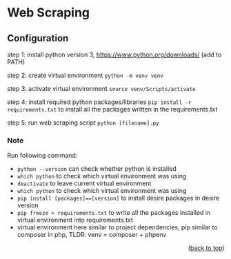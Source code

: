 <a name="readme-top"></a>

# Web Scraping

<!-- Configuration -->
## Configuration
step 1: install python version 3, https://www.python.org/downloads/ (add to PATH)

step 2: create virtual environment
```python -m venv venv```

step 3: activate virtual environment
```source venv/Scripts/activate```

step 4: install required python packages/libraries 
```pip install -r requirements.txt``` to install all the packages written in the requirements.txt

step 5: run web scraping script
```python [filename].py```


### Note
Run following command:
- ```python --version``` can check whether python is installed
- ```which python``` to check which virtual environment was using
- ```deactivate``` to leave current virtual environment
- ```which python``` to check which virtual environment was using
- ```pip install [packages]==[version]``` to install desire packages in desire version
- ```pip freeze > requirements.txt``` to write all the packages installed in virtual environment into requirements.txt
- virtual environment here similar to project dependencies, pip similar to composer in php, TLDR: venv = composer + phpenv

  
<p align="right">(<a href="#readme-top">back to top</a>)</p>
